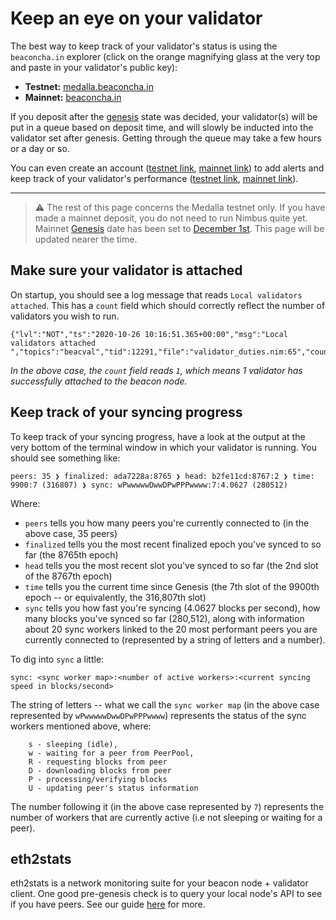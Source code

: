 # Keep an eye on your validator
 
 
The best way to keep track of your validator's status is using the `beaconcha.in` explorer (click on the orange magnifying glass at the very top and paste in your validator's public key):
 
 - **Testnet:** [medalla.beaconcha.in](https:/medalla.beaconcha.in) 
 - **Mainnet:** [beaconcha.in](https://beaconcha.in/)
 
If you deposit after the [genesis](https://hackmd.io/@benjaminion/genesis) state was decided, your validator(s) will be put in a queue based on deposit time, and will slowly be inducted into the validator set after genesis. Getting through the queue may take a few hours or a day or so.

 
You can even create an account ([testnet link](https://medalla.beaconcha.in/register), [mainnet link](https://beaconcha.in/register)) to add alerts and keep track of your validator's performance ([testnet link](https://medalla.beaconcha.in/dashboard), [mainnet link](https://beaconcha.in/dashboard)).

-------------------------------

> ⚠️  The rest of this page concerns the Medalla testnet only. If you have made a mainnet deposit, you do not need to run Nimbus quite yet. Mainnet [Genesis](https://hackmd.io/@benjaminion/genesis) date has been set to [December 1st](https://blog.ethereum.org/2020/11/04/eth2-quick-update-no-19/). This page will be updated nearer the time.

## Make sure your validator is attached

On startup, you should see a log message that reads `Local validators attached`. This has a `count` field which should correctly reflect the number of validators you wish to run.

```
{"lvl":"NOT","ts":"2020-10-26 10:16:51.365+00:00","msg":"Local validators attached ","topics":"beacval","tid":12291,"file":"validator_duties.nim:65","count":1}
```
*In the above case, the `count` field reads `1`, which means 1 validator has successfully attached to the beacon node.*

## Keep track of your syncing progress

To keep track of your syncing progress, have a look at the output at the very bottom of the terminal window in which your validator is running. You should see something like:

```
peers: 35 ❯ finalized: ada7228a:8765 ❯ head: b2fe11cd:8767:2 ❯ time: 9900:7 (316807) ❯ sync: wPwwwwwDwwDPwPPPwwww:7:4.0627 (280512)
```

Where:
- `peers` tells you how many peers you're currently connected to (in the above case, 35 peers)
- `finalized` tells you the most recent finalized epoch you've synced to so far (the 8765th epoch)
- `head` tells you the most recent slot you've synced to so far (the 2nd slot of the 8767th epoch)
- `time` tells you the current time since Genesis (the 7th slot of the 9900th epoch -- or equivalently, the 316,807th slot)
- `sync` tells you how fast you're syncing (4.0627 blocks per second), how many blocks you've synced so far (280,512), along with information about 20 sync workers linked to the 20 most performant peers you are currently connected to (represented by a string of letters and a number).

To dig into `sync` a little:
```
sync: <sync worker map>:<number of active workers>:<current syncing speed in blocks/second>
```

The string of letters -- what we call the `sync worker map` (in the above case represented by `wPwwwwwDwwDPwPPPwwww`) represents the status of the sync workers mentioned above, where:

```
    s - sleeping (idle),
    w - waiting for a peer from PeerPool,
    R - requesting blocks from peer
    D - downloading blocks from peer
    P - processing/verifying blocks
    U - updating peer's status information
```

The number following it (in the above case represented by `7`) represents the number of workers that are currently active (i.e not sleeping or waiting for a peer).

## eth2stats


eth2stats is a network monitoring suite for your beacon node + validator client. One good pre-genesis check is to query your local node's API to see if you have peers. See our guide [here](./eth2-stats.md) for more.

